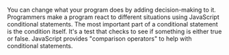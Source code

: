 You can change what your program does by adding decision-making to it. Programmers make a program react to different situations using JavaScript conditional statements. The most important part of a conditional statement is the condition itself. It's a test that checks to see if something is either true or false. JavaScript provides "comparison operators" to help with conditional statements.